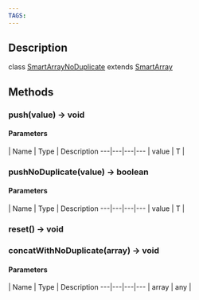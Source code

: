 ```yaml
---
TAGS:
---
```

## Description

class [SmartArrayNoDuplicate](/classes/3.1/SmartArrayNoDuplicate) extends [SmartArray](/classes/3.1/SmartArray)



## Methods

### push(value) &rarr; void



#### Parameters
 | Name | Type | Description
---|---|---|---
 | value | T | 

### pushNoDuplicate(value) &rarr; boolean



#### Parameters
 | Name | Type | Description
---|---|---|---
 | value | T | 

### reset() &rarr; void


### concatWithNoDuplicate(array) &rarr; void



#### Parameters
 | Name | Type | Description
---|---|---|---
 | array | any | 

